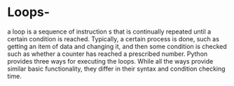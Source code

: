 # Loops-
 a loop is a sequence of instruction s that is continually repeated until a certain condition is reached. Typically, a certain process is done, such as getting an item of data and changing it, and then some condition is checked such as whether a counter has reached a prescribed number. Python provides three ways for executing the loops. While all the ways provide similar basic functionality, they differ in their syntax and condition checking time.
